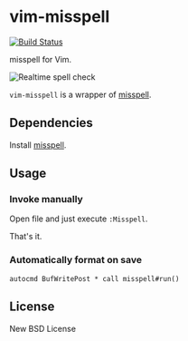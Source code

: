 # vim-misspell

[![Build Status](https://travis-ci.org/heavenshell/vim-misspell.svg?branch=master)](https://travis-ci.org/heavenshell/vim-misspell)

misspell for Vim.

![Realtime spell check](./assets/vim-misspell.gif)

`vim-misspell` is a wrapper of [misspell](https://github.com/client9/misspell/).

## Dependencies

Install [misspell](https://github.com/client9/misspell/#install).

## Usage

### Invoke manually

Open file and just execute `:Misspell`.

That's it.

### Automatically format on save

```viml
autocmd BufWritePost * call misspell#run()
```

## License

New BSD License
